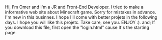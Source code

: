 Hi, I'm Omer and I'm a JR and Front-End Developer. I tried to make a informative web site about Minecraft game. Sorry for mistakes in advance. I'm new in this businnes. I hope I'll come with better projets in the following days. I hope you will like this projetc. Take care, see you. ENJOY :). and; If you download this file, first open the "login.html" cause It's the starting page.
